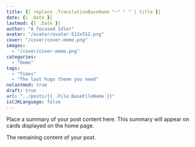 ```yaml
---
title: {{ replace .TranslationBaseName "-" " " | title }}
date: {{ .Date }}
lastmod: {{ .Date }}
author: "A focused Idler"
avatar: "/avatar/avatar-512x512.png"
cover: "/cover/cover-meme.png"
images:
  - "/cover/cover-meme.png"
categories:
  - "Demo"
tags:
  - "Times"
  - "The last hugo theme you need"
nolastmod: true
draft: true
url: "../posts/{{ .File.BaseFileName }}"
isCJKLanguage: false
---
```


Place a summary of your post content here. This summary will appear on cards displayed on the home page.

<!--more-->

The remaining content of your post.
